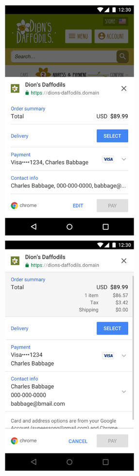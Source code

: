 <div class="attempt-left">
  <figure>
    <img src="images/state01-receipt-view.png"
    alt="This is an example of the 'receipt' view">
  </figure>
</div>
<div class="attempt-right">
  <figure>
    <img src="images/state02-edit-view.png"
    alt="This is an example of the edit view">
  </figure>
</div>
